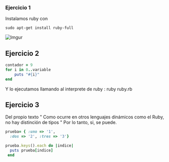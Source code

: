 ### Ejercicio 1

Instalamos ruby con 

` sudo apt-get install ruby-full `

![Imgur](http://i.imgur.com/tSzmccY.png)

## Ejercicio 2

```ruby
contador = 9
for i in 0..variable
    puts "#{i}"
end

```
Y lo ejecutamos llamando al interprete de ruby : ruby ruby.rb

## Ejercicio 3

Del propio texto " Como ocurre en otros lenguajes dinámicos como el Ruby, no hay distinción de tipos "
Por lo tanto, si, se puede.

```ruby
prueba= { :uno => '1', 
  :dos => '2', :tres => '3'}

prueba.keys().each do |indice|
  puts prueba[indice]
 end
```
